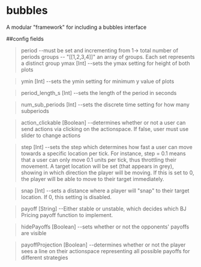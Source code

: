 # bubbles
A modular "framework" for including a bubbles interface

##config fields
>period --must be set and incrementing from 1-> total number of periods
>groups -- "[[1,2,3,4]]" an array of groups. Each set represents a distinct group
>ymax	[Int]	--sets the ymax setting for height of both plots

>ymin	[Int]	--sets the ymin setting for minimum y value of plots

>period_length_s	[Int]	--sets the length of the period in seconds

>num_sub_periods	[Int]	--sets the discrete time setting for how many subperiods

>action_clickable [Boolean]	--determines whether or not a user can send actions via clicking on the actionspace. If false, user must use slider to change actions

>step	[Int]	--sets the step which determines how fast a user can move towards a specific location per tick. For instance, step = 0.1 means that a user can only move 0.1 units per tick, thus throttling their movement. A target location will be set (that appears in grey), showing in which direction the player will be moving. If this is set to 0, the player will be able to move to their target immediately.

>snap	[Int]	--sets a distance where a player will "snap" to their target location. If 0, this setting is disabled. 

>payoff	[String] --Either stable or unstable, which decides which BJ Pricing payoff function to implement.

>hidePayoffs [Boolean] --sets whether or not the opponents' payoffs are visible

>payoffProjection [Boolean] --determines whether or not the player sees a line on their actionspace representing all possible payoffs for different strategies